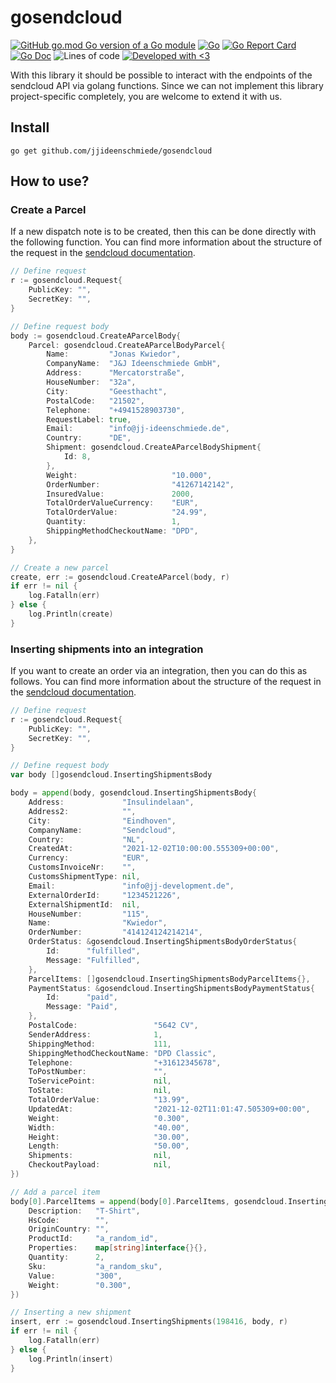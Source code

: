 # gosendcloud

[![GitHub go.mod Go version of a Go module](https://img.shields.io/github/go-mod/go-version/jjideenschmiede/gosendcloud.svg)](https://golang.org/) [![Go](https://github.com/jjideenschmiede/gosendcloud/actions/workflows/go.yml/badge.svg)](https://github.com/jjideenschmiede/gosendcloud/actions/workflows/go.yml) [![Go Report Card](https://goreportcard.com/badge/github.com/jjideenschmiede/gosendcloud)](https://goreportcard.com/report/github.com/jjideenschmiede/gosendcloud) [![Go Doc](https://godoc.org/github.com/jjideenschmiede/gosendcloud?status.svg)](https://pkg.go.dev/github.com/jjideenschmiede/gosendcloud) ![Lines of code](https://img.shields.io/tokei/lines/github/jjideenschmiede/gosendcloud) [![Developed with <3](https://img.shields.io/badge/Developed%20with-%3C3-19ABFF)](https://jj-dev.de/)

With this library it should be possible to interact with the endpoints of the sendcloud API via golang functions. Since we can not implement this library project-specific completely, you are welcome to extend it with us.

## Install

```console
go get github.com/jjideenschmiede/gosendcloud
```

## How to use?

### Create a Parcel

If a new dispatch note is to be created, then this can be done directly with the following function. You can find more information about the structure of the request in the [sendcloud documentation](https://docs.sendcloud.sc/api/v2/shipping/#create-a-parcel).

```go
// Define request
r := gosendcloud.Request{
    PublicKey: "",
    SecretKey: "",
}

// Define request body
body := gosendcloud.CreateAParcelBody{
    Parcel: gosendcloud.CreateAParcelBodyParcel{
        Name:         "Jonas Kwiedor",
        CompanyName:  "J&J Ideenschmiede GmbH",
        Address:      "Mercatorstraße",
        HouseNumber:  "32a",
        City:         "Geesthacht",
        PostalCode:   "21502",
        Telephone:    "+4941528903730",
        RequestLabel: true,
        Email:        "info@jj-ideenschmiede.de",
        Country:      "DE",
        Shipment: gosendcloud.CreateAParcelBodyShipment{
            Id: 8,
        },
        Weight:                     "10.000",
        OrderNumber:                "41267142142",
        InsuredValue:               2000,
        TotalOrderValueCurrency:    "EUR",
        TotalOrderValue:            "24.99",
        Quantity:                   1,
        ShippingMethodCheckoutName: "DPD",
    },
}

// Create a new parcel
create, err := gosendcloud.CreateAParcel(body, r)
if err != nil {
    log.Fatalln(err)
} else {
    log.Println(create)
}
```

### Inserting shipments into an integration

If you want to create an order via an integration, then you can do this as follows. You can find more information about the structure of the request in the [sendcloud documentation](https://docs.sendcloud.sc/api/v2/shipping/#inserting-shipments-into-an-integration).

```go
// Define request
r := gosendcloud.Request{
    PublicKey: "",
    SecretKey: "",
}

// Define request body
var body []gosendcloud.InsertingShipmentsBody

body = append(body, gosendcloud.InsertingShipmentsBody{
    Address:             "Insulindelaan",
    Address2:            "",
    City:                "Eindhoven",
    CompanyName:         "Sendcloud",
    Country:             "NL",
    CreatedAt:           "2021-12-02T10:00:00.555309+00:00",
    Currency:            "EUR",
    CustomsInvoiceNr:    "",
    CustomsShipmentType: nil,
    Email:               "info@jj-development.de",
    ExternalOrderId:     "1234521226",
    ExternalShipmentId:  nil,
    HouseNumber:         "115",
    Name:                "Kwiedor",
    OrderNumber:         "414124124214214",
    OrderStatus: &gosendcloud.InsertingShipmentsBodyOrderStatus{
        Id:      "fulfilled",
        Message: "Fulfilled",
    },
    ParcelItems: []gosendcloud.InsertingShipmentsBodyParcelItems{},
    PaymentStatus: &gosendcloud.InsertingShipmentsBodyPaymentStatus{
        Id:      "paid",
        Message: "Paid",
    },
    PostalCode:                 "5642 CV",
    SenderAddress:              1,
    ShippingMethod:             111,
    ShippingMethodCheckoutName: "DPD Classic",
    Telephone:                  "+31612345678",
    ToPostNumber:               "",
    ToServicePoint:             nil,
    ToState:                    nil,
    TotalOrderValue:            "13.99",
    UpdatedAt:                  "2021-12-02T11:01:47.505309+00:00",
    Weight:                     "0.300",
    Width:                      "40.00",
    Height:                     "30.00",
    Length:                     "50.00",
    Shipments:                  nil,
    CheckoutPayload:            nil,
})

// Add a parcel item
body[0].ParcelItems = append(body[0].ParcelItems, gosendcloud.InsertingShipmentsBodyParcelItems{
    Description:   "T-Shirt",
    HsCode:        "",
    OriginCountry: "",
    ProductId:     "a_random_id",
    Properties:    map[string]interface{}{},
    Quantity:      2,
    Sku:           "a_random_sku",
    Value:         "300",
    Weight:        "0.300",
})

// Inserting a new shipment
insert, err := gosendcloud.InsertingShipments(198416, body, r)
if err != nil {
    log.Fatalln(err)
} else {
    log.Println(insert)
}
```